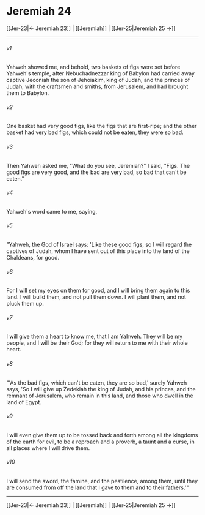 # Jeremiah 24

[[Jer-23|← Jeremiah 23]] | [[Jeremiah]] | [[Jer-25|Jeremiah 25 →]]
***



###### v1 
Yahweh showed me, and behold, two baskets of figs were set before Yahweh's temple, after Nebuchadnezzar king of Babylon had carried away captive Jeconiah the son of Jehoiakim, king of Judah, and the princes of Judah, with the craftsmen and smiths, from Jerusalem, and had brought them to Babylon. 

###### v2 
One basket had very good figs, like the figs that are first-ripe; and the other basket had very bad figs, which could not be eaten, they were so bad. 

###### v3 
Then Yahweh asked me, "What do you see, Jeremiah?" I said, "Figs. The good figs are very good, and the bad are very bad, so bad that can't be eaten." 

###### v4 
Yahweh's word came to me, saying, 

###### v5 
"Yahweh, the God of Israel says: 'Like these good figs, so I will regard the captives of Judah, whom I have sent out of this place into the land of the Chaldeans, for good. 

###### v6 
For I will set my eyes on them for good, and I will bring them again to this land. I will build them, and not pull them down. I will plant them, and not pluck them up. 

###### v7 
I will give them a heart to know me, that I am Yahweh. They will be my people, and I will be their God; for they will return to me with their whole heart. 

###### v8 
"'As the bad figs, which can't be eaten, they are so bad,' surely Yahweh says, 'So I will give up Zedekiah the king of Judah, and his princes, and the remnant of Jerusalem, who remain in this land, and those who dwell in the land of Egypt. 

###### v9 
I will even give them up to be tossed back and forth among all the kingdoms of the earth for evil, to be a reproach and a proverb, a taunt and a curse, in all places where I will drive them. 

###### v10 
I will send the sword, the famine, and the pestilence, among them, until they are consumed from off the land that I gave to them and to their fathers.'"

***
[[Jer-23|← Jeremiah 23]] | [[Jeremiah]] | [[Jer-25|Jeremiah 25 →]]
